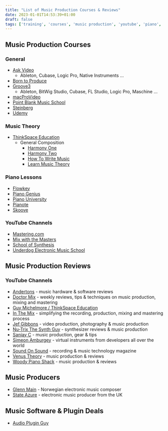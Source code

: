 ```yaml
---
title: "List of Music Production Courses & Reviews"
date: 2023-01-01T14:53:39+01:00
draft: false
tags: ['training', 'courses', 'music production', 'youtube', 'piano', 'music theory']
---
```


## Music Production Courses

### General
- [Ask Video](https://ask.video/)
  - Ableton, Cubase, Logic Pro, Native Instruments ...
- [Born to Produce](https://www.borntoproduce.com/)
- [Groove3](https://www.groove3.com/)
  - Ableton, BitWig Studio, Cubase, FL Studio, Logic Pro, Maschine ...
- [macProVideo](https://www.macprovideo.com/)
- [Point Blank Music School](https://www.pointblankmusicschool.com/)
- [Steinberg](https://www.steinberg.net/education/certified-training/)
- [Udemy](https://www.udemy.com/)

### Music Theory
- [ThinkSpace Education](https://thinkspaceeducation.com/)
  - General Composition
    - [Harmony One](https://thinkspaceeducation.com/courses/hm1/)
    - [Harmony Two](https://thinkspaceeducation.com/courses/hm2/)
    - [How To Write Music](https://thinkspaceeducation.com/courses/htwm/)
    - [Learn Music Theory](https://thinkspaceeducation.com/courses/lmt/)

### Piano Lessons
- [Flowkey](https://www.flowkey.com/en)
- [Piano Genius](https://www.pianogenius.com/)
- [Piano University](https://www.bestpianoclass.com/)
- [Pianote](https://www.pianote.com/)
- [Skoove](https://www.skoove.com/)

### YouTube Channels
- [Mastering․com](https://www.youtube.com/@masteringcom/)
- [Mix with the Masters](https://www.youtube.com/@mixwiththemasters/)
- [School of Synthesis](https://www.youtube.com/@SchoolofSynthesis/)
- [Underdog Electronic Music School](https://www.youtube.com/@OscarUnderdog/)

## Music Production Reviews

### YouTube Channels
- [Andertons](https://www.youtube.com/@AndertonsKeyboardDept/) - music hardware & software reviews
- [Doctor Mix](https://www.youtube.com/@Doctormix/) - weekly reviews, tips & techniques on music production, mixing and mastering
- [Guy Michelmore / ThinkSpace Education](https://www.youtube.com/@ThinkSpaceEducation/)
- [In The Mix](https://www.youtube.com/@inthemix/) - simplifying the recording, production, mixing and mastering process
- [Jef Gibbons](https://www.youtube.com/@jefgibbons/) - video production, photography & music production
- [Nu-Trix The Synth Guy](https://www.youtube.com/channel/UCgHC3J__UPXEcJOqC089Nnw/) - synthesizer reviews & music production
- [Sanjay C](https://www.youtube.com/@SanjayC/) - music production, gear & tips
- [Simeon Amburgey](https://www.youtube.com/@PraiseTracks/) - virtual instruments from developers all over the world
- [Sound On Sound](https://www.youtube.com/@soundonsound/) - recording & music technology magazine
- [Venus Theory](https://www.youtube.com/@VenusTheory/) - music production & reviews
- [Woody Piano Shack](https://www.youtube.com/@WoodyPianoShack/) - music production & reviews

## Music Producers
- [Glenn Main](https://www.youtube.com/channel/UCVUvMnJP25iVLn8ixbiWOuA/) - Norwegian electronic music composer
- [State Azure](https://www.youtube.com/channel/UClKIjbgtWGzHtXhBDS_I0pg/) - electronic music producer from the UK

## Music Software & Plugin Deals
- [Audio Plugin Guy](https://www.audiopluginguy.com/deals/)

